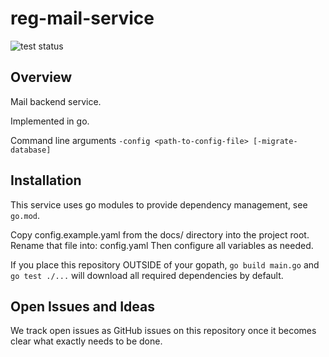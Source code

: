 # reg-mail-service

<img src="https://github.com/eurofurence/reg-mail-service/actions/workflows/go.yml/badge.svg" alt="test status"/>

## Overview

Mail backend service.

Implemented in go.

Command line arguments
```-config <path-to-config-file> [-migrate-database]```

## Installation

This service uses go modules to provide dependency management, see `go.mod`.

Copy config.example.yaml from the docs/ directory into the project root. Rename that file into:
config.yaml
Then configure all variables as needed.

If you place this repository OUTSIDE of your gopath, `go build main.go` and `go test ./...` will download all
required dependencies by default.

## Open Issues and Ideas

We track open issues as GitHub issues on this repository once it becomes clear what exactly needs to be done.
